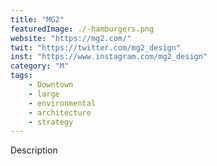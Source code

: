 ```yaml
---
title: "MG2"
featuredImage: ./-hamburgers.png
website: "https://mg2.com/"
twit: "https://twitter.com/mg2_design"
inst: "https://www.instagram.com/mg2_design"
category: "M"
tags:
    - Downtown
    - large
    - environmental
    - architecture
    - strategy
---
```


Description
